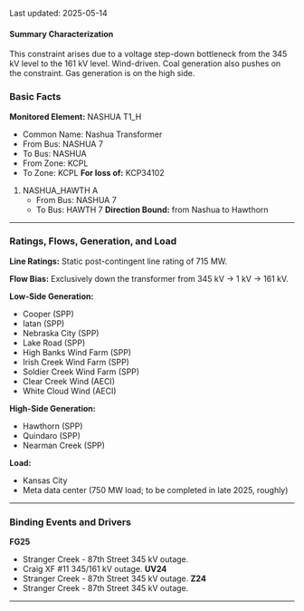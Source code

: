 Last updated: 2025-05-14
#### Summary Characterization
This constraint arises due to a voltage step-down bottleneck from the 345 kV level to the 161 kV level. Wind-driven. Coal generation also pushes on the constraint. Gas generation is on the high side.
### Basic Facts
**Monitored Element:** NASHUA T1_H
- Common Name: Nashua Transformer
- From Bus: NASHUA 7
- To Bus: NASHUA
- From Zone: KCPL
- To Zone: KCPL
**For loss of:** KCP34102
1. NASHUA_HAWTH A
    - From Bus: NASHUA 7
    - To Bus: HAWTH 7
**Direction Bound:** from Nashua to Hawthorn

---
### Ratings, Flows, Generation, and Load
**Line Ratings:**
Static post-contingent line rating of 715 MW.

**Flow Bias:**
Exclusively down the transformer from 345 kV -> 1 kV -> 161 kV.

**Low-Side Generation:**
- Cooper (SPP)
- Iatan (SPP)
- Nebraska City (SPP)
- Lake Road (SPP)
- High Banks Wind Farm (SPP)
- Irish Creek Wind Farm (SPP)
- Soldier Creek Wind Farm (SPP)
- Clear Creek Wind (AECI)
- White Cloud Wind (AECI)

**High-Side Generation:**
- Hawthorn (SPP)
- Quindaro (SPP)
- Nearman Creek (SPP)

**Load:**
- Kansas City
- Meta data center (750 MW load; to be completed in late 2025, roughly)
---
### Binding Events and Drivers
**FG25**
- Stranger Creek - 87th Street 345 kV outage.
- Craig XF #11 345/161 kV outage.
**UV24**
- Stranger Creek - 87th Street 345 kV outage.
**Z24**
- Stranger Creek - 87th Street 345 kV outage.
---
